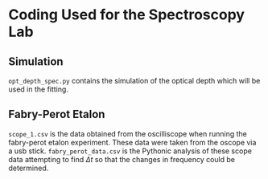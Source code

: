 # Coding Used for the Spectroscopy Lab

## Simulation
```opt_depth_spec.py``` contains the simulation of the optical depth which will be used in the fitting.

## Fabry-Perot Etalon
```scope_1.csv``` is the data obtained from the oscilliscope when running the fabry-perot etalon experiment. These data were taken from the oscope via a usb stick.
```fabry_perot_data.csv``` is the Pythonic analysis of these scope data attempting to find $\Delta t$ so that the changes in frequency could be determined.
